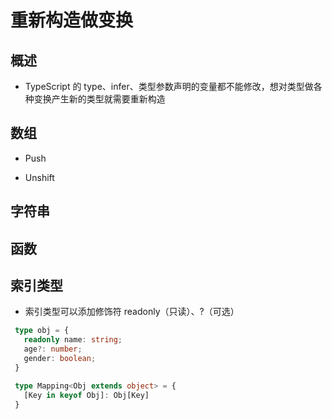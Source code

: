 # 重新构造做变换

## 概述

+ TypeScript 的 type、infer、类型参数声明的变量都不能修改，想对类型做各种变换产生新的类型就需要重新构造

## 数组

+ Push

+ Unshift

## 字符串

## 函数

## 索引类型

+ 索引类型可以添加修饰符 readonly（只读）、?（可选）

 ```ts
  type obj = {
    readonly name: string;
    age?: number;
    gender: boolean;
  }
  ```

 ```ts
  type Mapping<Obj extends object> = {
    [Key in keyof Obj]: Obj[Key]
  }
  ```
